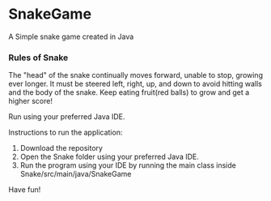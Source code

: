 # SnakeGame
A Simple snake game created in Java

### Rules of Snake

The "head" of the snake continually moves forward, unable to stop, growing ever longer. It must be steered left, right, up, and down to avoid hitting walls and the body of the snake. Keep eating fruit(red balls) to grow and get a higher score!

Run using your preferred Java IDE.

Instructions to run the application:

1. Download the repository
2. Open the Snake folder using your preferred Java IDE.
3. Run the program using your IDE by running the main class inside Snake/src/main/java/SnakeGame

Have fun!
